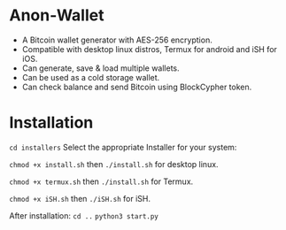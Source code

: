 # Anon-Wallet 
- A Bitcoin wallet generator with AES-256 encryption.
- Compatible with desktop linux distros, Termux for android and iSH for iOS. 
- Can generate, save & load multiple wallets. 
- Can be used as a cold storage wallet. 
- Can check balance and send Bitcoin using BlockCypher token.

# Installation 
`cd installers` 
Select the appropriate Installer for your system: 

`chmod +x install.sh` then `./install.sh` for desktop linux.

`chmod +x termux.sh` then `./install.sh` for Termux. 

`chmod +x iSH.sh` then `./iSH.sh` for iSH. 

After installation: 
`cd ..`
`python3 start.py` 
